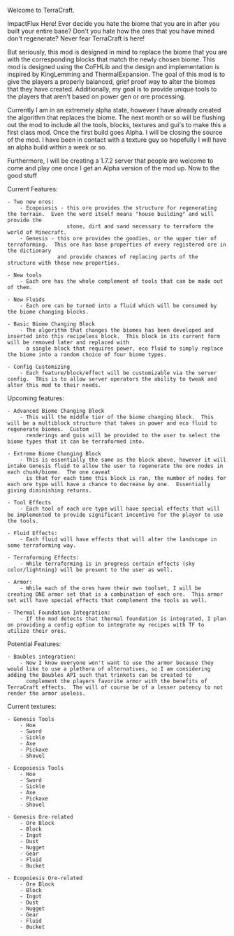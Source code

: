 Welcome to TerraCraft.  

   ImpactFlux Here!
      Ever decide you hate the biome that you are in after you built your entire base?  Don't you hate how the ores that you have mined don't regenerate?
   Never fear TerraCraft is here!
   
   But seriously, this mod is designed in mind to replace the biome that you are with the corresponding blocks that match the newly chosen biome.  This mod is designed
   using the CoFHLib and the design and implementation is inspired by KingLemming and ThermalExpansion.  The goal of this mod is to give the players a properly balanced,
   grief proof way to alter the biomes that they have created.  Additionally, my goal is to provide unique tools to the players that aren't based on power gen or ore processing.
   
   Currently I am in an extremely alpha state, however I have already created the algorithm that replaces the biome.  The next month or so will be flushing out the mod to include
   all the tools, blocks, textures and gui's to make this a first class mod.  Once the first build goes Alpha.  I will be closing the source of the mod.  I have been in contact with
   a texture guy so hopefully I will have an alpha build within a week or so.
   
   Furthermore, I will be creating a 1.7.2 server that people are welcome to come and play one once I get an Alpha version of the mod up.  Now to the good stuff

Current Features:

	- Two new ores:
		- Ecopoiesis - this ore provides the structure for regenerating the terrain.  Even the word itself means "house building" and will provide the 
					   stone, dirt and sand necessary to terraform the world of Minecraft.
		- Genesis - this ore provides the goodies, or the upper tier of terraforming.  This ore has base properties of every registered ore in the dictionary
					and provide chances of replacing parts of the structure with these new properties.
		
	- New tools
		- Each ore has the whole complement of tools that can be made out of them.  
		
	- New Fluids
		- Each ore can be turned into a fluid which will be consumed by the biome changing blocks.  
		
	- Basic Biome Changing Block
		- The algorithm that changes the biomes has been developed and inserted into this recipeless block.  This block in its current form will be removed later and replaced with
		  a single block that requires power, eco fluid to simply replace the biome into a random choice of four biome types.
		  
	- Config Customizing
		- Each feature/block/effect will be customizable via the server config.  THis is to allow server operators the ability to tweak and alter this mod to their needs.

Upcoming features:

	- Advanced Biome Changing Block
		- This will the middle tier of the biome changing block.  This will be a multiblock structure that takes in power and eco fluid to regenerate biomes.  Custom
		  renderings and guis will be provided to the user to select the biome types that it can be terraformed into.
		  
	- Extreme Biome Changing Block 
		- This is essentially the same as the block above, however it will intake Genesis fluid to allow the user to regenerate the ore nodes in each chunk/biome.  The one caveat
		  is that for each time this block is ran, the number of nodes for each ore type will have a chance to decrease by one.  Essentially giving diminishing returns.

	- Tool Effects
		- Each tool of each ore type will have special effects that will be implemented to provide significant incentive for the player to use the tools.
		
	- Fluid Effects:
		- Each fluid will have effects that will alter the landscape in some terraforming way.
		
	- Terraforming Effects:
		- While terraforming is in progress certain effects (sky color/lightning) will be present to the user as well.
		
	- Armor:
		- While each of the ores have their own toolset, I will be creating ONE armor set that is a combination of each ore.  This armor set will have special effects that complement the tools as well.
		
	- Thermal Foundation Integration:
		- If the mod detects that thermal foundation is integrated, I plan on providing a config option to integrate my recipes with TF to utilize their ores.
		

Potential Features:

	- Baubles integration:
		- Now I know everyone won't want to use the armor because they would like to use a plethora of alternatives, so I am considering adding the Baubles API such that trinkets can be created to 
		  complement the players favorite armor with the benefits of TerraCraft effects.  The will of course be of a lesser potency to not render the armor useless.
		  
		
		
Current textures:

	- Genesis Tools
		- Hoe
		- Sword
		- Sickle
		- Axe
		- Pickaxe
		- Shovel
		
	- Ecopoiesis Tools
		- Hoe
		- Sword
		- Sickle
		- Axe
		- Pickaxe
		- Shovel
	
	- Genesis Ore-related
		- Ore Block
		- Block
		- Ingot
		- Dust
		- Nugget
		- Gear
		- Fluid
		- Bucket
	
	- Ecopoiesis Ore-related
		- Ore Block
		- Block
		- Ingot
		- Dust
		- Nugget
		- Gear
		- Fluid
		- Bucket

		



